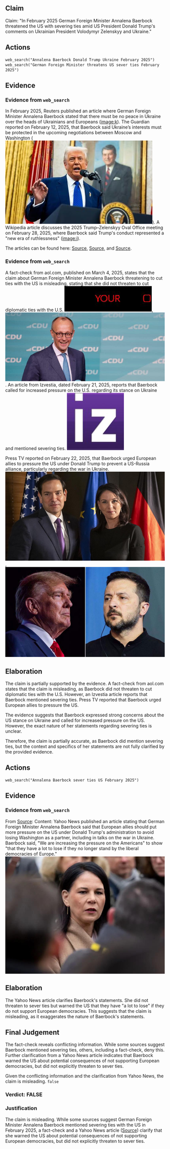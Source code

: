 ## Claim
Claim: "In February 2025 German Foreign Minister Annalena Baerbock threatened the US with severing ties amid US President Donald Trump's comments on Ukrainian President Volodymyr Zelenskyy and Ukraine."

## Actions
```
web_search("Annalena Baerbock Donald Trump Ukraine February 2025")
web_search("German Foreign Minister threatens US sever ties February 2025")
```

## Evidence
### Evidence from `web_search`
In February 2025, Reuters published an article where German Foreign Minister Annalena Baerbock stated that there must be no peace in Ukraine over the heads of Ukrainians and Europeans (<image:k>). The Guardian reported on February 12, 2025, that Baerbock said Ukraine’s interests must be protected in the upcoming negotiations between Moscow and Washington (![image 1007](media/2025-08-06_18-20-1754504425-007992.jpg)). A Wikipedia article discusses the 2025 Trump–Zelenskyy Oval Office meeting on February 28, 2025, where Baerbock said Trump's conduct represented a "new era of ruthlessness" (<image:i>).

The articles can be found here: [Source](https://www.reuters.com/world/europe/no-peace-over-heads-ukrainians-europeans-says-german-foreign-minister-2025-02-14/), [Source](https://www.theguardian.com/us-news/2025/feb/12/trump-putin-ukraine-ceasefire), and [Source](https://en.wikipedia.org/wiki/2025_Trump%E2%80%93Zelenskyy_Oval_Office_meeting).


### Evidence from `web_search`
A fact-check from aol.com, published on March 4, 2025, states that the claim about German Foreign Minister Annalena Baerbock threatening to cut ties with the US is misleading, stating that she did not threaten to cut diplomatic ties with the U.S. ![image 1022](media/2025-08-06_18-22-1754504527-815798.jpg), ![image 1023](media/2025-08-06_18-22-1754504528-288037.jpg). An article from Izvestia, dated February 21, 2025, reports that Baerbock called for increased pressure on the U.S. regarding its stance on Ukraine and mentioned severing ties. ![image 1048](media/2025-08-06_18-22-1754504540-201404.jpg)

Press TV reported on February 22, 2025, that Baerbock urged European allies to pressure the US under Donald Trump to prevent a US-Russia alliance, particularly regarding the war in Ukraine. ![image 1049](media/2025-08-06_18-22-1754504545-769933.jpg), ![image 1050](media/2025-08-06_18-22-1754504546-657955.jpg)


## Elaboration
The claim is partially supported by the evidence. A fact-check from aol.com states that the claim is misleading, as Baerbock did not threaten to cut diplomatic ties with the U.S. However, an Izvestia article reports that Baerbock mentioned severing ties. Press TV reported that Baerbock urged European allies to pressure the US.

The evidence suggests that Baerbock expressed strong concerns about the US stance on Ukraine and called for increased pressure on the US. However, the exact nature of her statements regarding severing ties is unclear.

Therefore, the claim is partially accurate, as Baerbock did mention severing ties, but the context and specifics of her statements are not fully clarified by the provided evidence.


## Actions
```
web_search("Annalena Baerbock sever ties US February 2025")
```

## Evidence
### Evidence from `web_search`
From [Source](https://www.yahoo.com/news/europeans-ramp-pressure-us-german-143422657.html): 
Content: Yahoo News published an article stating that German Foreign Minister Annalena Baerbock said that European allies should put more pressure on the US under Donald Trump's administration to avoid losing Washington as a partner, including in talks on the war in Ukraine. Baerbock said, "We are increasing the pressure on the Americans" to show "that they have a lot to lose if they no longer stand by the liberal democracies of Europe." ![image 2245](media/2025-08-07_20-11-1754597462-283111.jpg)


## Elaboration
The Yahoo News article clarifies Baerbock's statements. She did not threaten to sever ties but warned the US that they have "a lot to lose" if they do not support European democracies. This suggests that the claim is misleading, as it exaggerates the nature of Baerbock's statements.


## Final Judgement
The fact-check reveals conflicting information. While some sources suggest Baerbock mentioned severing ties, others, including a fact-check, deny this. Further clarification from a Yahoo News article indicates that Baerbock warned the US about potential consequences of not supporting European democracies, but did not explicitly threaten to sever ties.

Given the conflicting information and the clarification from Yahoo News, the claim is misleading. `false`


### Verdict: FALSE

### Justification
The claim is misleading. While some sources suggest German Foreign Minister Annalena Baerbock mentioned severing ties with the US in February 2025, a fact-check and a Yahoo News article ([Source](https://www.yahoo.com/news/europeans-ramp-pressure-us-german-143422657.html)) clarify that she warned the US about potential consequences of not supporting European democracies, but did not explicitly threaten to sever ties.
